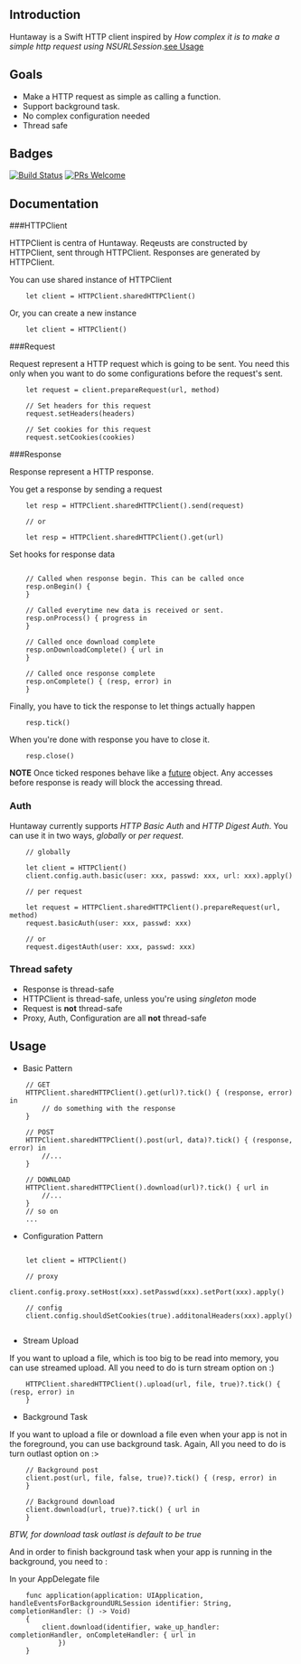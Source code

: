 ## Introduction

Huntaway is a Swift HTTP client inspired by *How complex it is to make a simple http request using NSURLSession*.[see Usage](https://github.com/tqtifnypmb/huntaway#usage)

## Goals

- Make a HTTP request as simple as calling a function.
- Support background task.
- No complex configuration needed
- Thread safe

## Badges
[![Build Status](https://travis-ci.org/tqtifnypmb/huntaway.svg?branch=master)](https://travis-ci.org/tqtifnypmb/huntaway)
[![PRs Welcome](https://img.shields.io/badge/prs-welcome-brightgreen.svg?style=flat-square)](http://makeapullrequest.com)

## Documentation

###HTTPClient

HTTPClient is centra of Huntaway. Reqeusts are constructed by HTTPClient, sent through HTTPClient. Responses are
generated by HTTPClient.

You can use shared instance of HTTPClient
```
    let client = HTTPClient.sharedHTTPClient()
```

Or, you can create a new instance
```
    let client = HTTPClient()
```

###Request

Request represent a HTTP request which is going to be sent. You need this only when you want to do some configurations
before the request's sent.

```
    let request = client.prepareRequest(url, method)

    // Set headers for this request
    request.setHeaders(headers)

    // Set cookies for this request
    request.setCookies(cookies)

```

###Response

Response represent a HTTP response.

You get a response by sending a request
```
    let resp = HTTPClient.sharedHTTPClient().send(request)

    // or

    let resp = HTTPClient.sharedHTTPClient().get(url)
```

Set hooks for response data
```

    // Called when response begin. This can be called once
    resp.onBegin() {
    }
    
    // Called everytime new data is received or sent. 
    resp.onProcess() { progress in
    }

    // Called once download complete
    resp.onDownloadComplete() { url in 
    }

    // Called once response complete
    resp.onComplete() { (resp, error) in
    }

```

Finally, you have to tick the response to let things actually happen
```
    resp.tick()
```

When you're done with response you have to close it.
```
    resp.close()
```

**NOTE** Once ticked respones behave like a [future](https://en.wikipedia.org/wiki/Futures_and_promises) object. Any
accesses before response is ready will block the accessing thread.

### Auth

Huntaway currently supports *HTTP Basic Auth* and *HTTP Digest Auth*. You can use it in two ways, *globally* or *per request*.
```
    // globally

    let client = HTTPClient()
    client.config.auth.basic(user: xxx, passwd: xxx, url: xxx).apply()

    // per request

    let request = HTTPClient.sharedHTTPClient().prepareRequest(url, method)
    request.basicAuth(user: xxx, passwd: xxx)

    // or
    request.digestAuth(user: xxx, passwd: xxx)
```

### Thread safety
- Response is thread-safe
- HTTPClient is thread-safe, unless you're using *singleton* mode
- Request is **not** thread-safe
- Proxy, Auth, Configuration are all **not** thread-safe


## Usage

- Basic Pattern
```
    // GET
    HTTPClient.sharedHTTPClient().get(url)?.tick() { (response, error) in
        // do something with the response
    }

    // POST
    HTTPClient.sharedHTTPClient().post(url, data)?.tick() { (response, error) in
        //...
    }

    // DOWNLOAD
    HTTPClient.sharedHTTPClient().download(url)?.tick() { url in
        //...
    }
    // so on
    ...
```

- Configuration Pattern

```

    let client = HTTPClient()
    
    // proxy
    client.config.proxy.setHost(xxx).setPasswd(xxx).setPort(xxx).apply()
    
    // config
    client.config.shouldSetCookies(true).additonalHeaders(xxx).apply()
    
```

- Stream Upload

If you want to upload a file, which is too big to be read into memory, you can use streamed upload.
All you need to do is turn stream option on :)

```
    HTTPClient.sharedHTTPClient().upload(url, file, true)?.tick() { (resp, error) in
    }

```

- Background Task

If you want to upload a file or download a file even when your app is not in the foreground, you can use background task.
Again, All you need to do is turn outlast option on :>

```
    // Background post
    client.post(url, file, false, true)?.tick() { (resp, error) in
    }

    // Background download
    client.download(url, true)?.tick() { url in
    }
```
*BTW, for download task outlast is default to be true*


And in order to finish background task when your app is running in the background, you need to :

In your AppDelegate file

```
    func application(application: UIApplication, handleEventsForBackgroundURLSession identifier: String, completionHandler: () -> Void) 
    {
        client.download(identifier, wake_up_handler: completionHandler, onCompleteHandler: { url in
            })
    }
```
